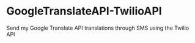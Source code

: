 # GoogleTranslateAPI-TwilioAPI
Send my Google Translate API translations through SMS using the Twilio API
